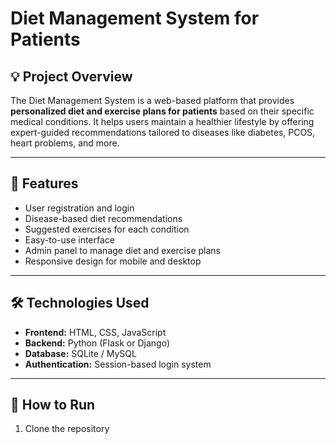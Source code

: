 # Diet Management System for Patients

## 💡 Project Overview

The Diet Management System is a web-based platform that provides **personalized diet and exercise plans for patients** based on their specific medical conditions. It helps users maintain a healthier lifestyle by offering expert-guided recommendations tailored to diseases like diabetes, PCOS, heart problems, and more.

---

## 🌟 Features

- User registration and login
- Disease-based diet recommendations
- Suggested exercises for each condition
- Easy-to-use interface
- Admin panel to manage diet and exercise plans
- Responsive design for mobile and desktop

---

## 🛠️ Technologies Used

- **Frontend:** HTML, CSS, JavaScript  
- **Backend:** Python (Flask or Django)  
- **Database:** SQLite / MySQL  
- **Authentication:** Session-based login system

---

## 🚀 How to Run

1. Clone the repository  
